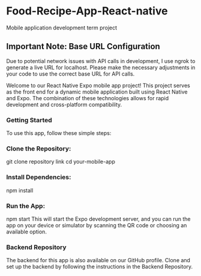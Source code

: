 # Food-Recipe-App-React-native
Mobile application development term project

## Important Note: Base URL Configuration
Due to potential network issues with API calls in development, I use ngrok to generate a live URL for localhost. Please make the necessary adjustments in your code to use the correct base URL for API calls.

Welcome to our React Native Expo mobile app project! This project serves as the front end for a dynamic mobile application built using React Native and Expo. The combination of these technologies allows for rapid development and cross-platform compatibility.

### Getting Started
To use this app, follow these simple steps:

### Clone the Repository:
git clone repository link
cd your-mobile-app

### Install Dependencies:
npm install

### Run the App:
npm start
This will start the Expo development server, and you can run the app on your device or simulator by scanning the QR code or choosing an available option.

### Backend Repository
The backend for this app is also available on our GitHub profile. Clone and set up the backend by following the instructions in the Backend Repository.

